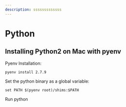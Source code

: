 ```yaml
---
description: sssssssssssss
---
```


# Python

## Installing Python2 on Mac with pyenv

Pyenv Installation:

```
pyenv install 2.7.9
```

Set the python binary as a global variable:

```
set PATH $(pyenv root)/shims:$PATH
```

Run python
